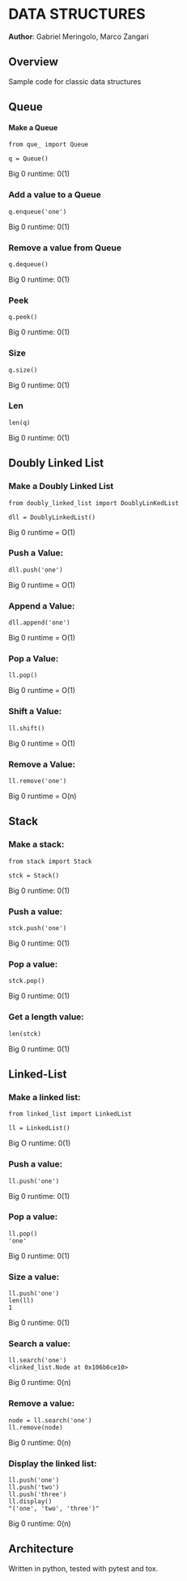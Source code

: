 # DATA STRUCTURES

**Author**: Gabriel Meringolo, Marco Zangari

## Overview
Sample code for classic data structures

## Queue

#### Make a Queue

```
from que_ import Queue

q = Queue()
```

Big 0 runtime: 0(1)

### Add a value to a Queue

```
q.enqueue('one')
```

Big 0 runtime: 0(1)

### Remove a value from Queue

```
q.dequeue()
```

Big 0 runtime: 0(1)

### Peek

```
q.peek()
```

Big 0 runtime: 0(1)

### Size

```
q.size()
```

Big 0 runtime: 0(1)

### Len

```
len(q)
```

Big 0 runtime: 0(1)


## Doubly Linked List

### Make a Doubly Linked List

```
from doubly_linked_list import DoublyLinKedList

dll = DoublyLinkedList()
```

Big 0 runtime = O(1)

### Push a Value:

```
dll.push('one')
```

Big 0 runtime = O(1)

### Append a Value:

```
dll.append('one')
```

Big 0 runtime = O(1)

### Pop a Value:

```
ll.pop()
```

Big 0 runtime = O(1)

### Shift a Value:

```
ll.shift()
```

Big 0 runtime = O(1)

### Remove a Value:

```
ll.remove('one')
```

Big 0 runtime = O(n)


## Stack

### Make a stack:

```
from stack import Stack

stck = Stack()
```

Big 0 runtime: 0(1)

### Push a value:

```
stck.push('one')
```

Big 0 runtime: 0(1)

### Pop a value:

```
stck.pop()
```

Big 0 runtime: 0(1)

### Get a length value:

```
len(stck)
```

Big 0 runtime: 0(1)


## Linked-List

### Make a linked list:

```
from linked_list import LinkedList

ll = LinkedList()
```

Big O runtime: 0(1)

### Push a value:

```
ll.push('one')
```

Big 0 runtime: 0(1)

### Pop a value:

```
ll.pop()
'one'
```

Big 0 runtime: 0(1)

### Size a value:

```
ll.push('one')
len(ll)
1
```

Big 0 runtime: 0(1)

### Search a value:

```
ll.search('one')
<linked_list.Node at 0x106b6ce10>
```

Big 0 runtime: 0(n)

### Remove a value:

```
node = ll.search('one')
ll.remove(node)
```

Big 0 runtime: 0(n)

### Display the linked list:

```
ll.push('one')
ll.push('two')
ll.push('three')
ll.display()
"('one', 'two', 'three')"
```

Big 0 runtime: 0(n)

## Architecture
Written in python, tested with pytest and tox.